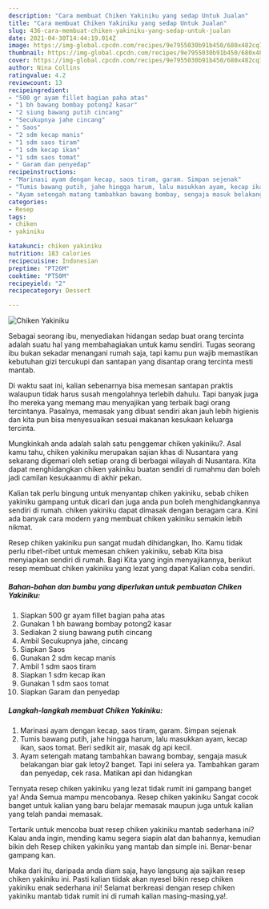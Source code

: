 ```yaml
---
description: "Cara membuat Chiken Yakiniku yang sedap Untuk Jualan"
title: "Cara membuat Chiken Yakiniku yang sedap Untuk Jualan"
slug: 436-cara-membuat-chiken-yakiniku-yang-sedap-untuk-jualan
date: 2021-04-30T14:44:19.014Z
image: https://img-global.cpcdn.com/recipes/9e7955030b91b450/680x482cq70/chiken-yakiniku-foto-resep-utama.jpg
thumbnail: https://img-global.cpcdn.com/recipes/9e7955030b91b450/680x482cq70/chiken-yakiniku-foto-resep-utama.jpg
cover: https://img-global.cpcdn.com/recipes/9e7955030b91b450/680x482cq70/chiken-yakiniku-foto-resep-utama.jpg
author: Nina Collins
ratingvalue: 4.2
reviewcount: 13
recipeingredient:
- "500 gr ayam fillet bagian paha atas"
- "1 bh bawang bombay potong2 kasar"
- "2 siung bawang putih cincang"
- "Secukupnya jahe cincang"
- " Saos"
- "2 sdm kecap manis"
- "1 sdm saos tiram"
- "1 sdm kecap ikan"
- "1 sdm saos tomat"
- " Garam dan penyedap"
recipeinstructions:
- "Marinasi ayam dengan kecap, saos tiram, garam. Simpan sejenak"
- "Tumis bawang putih, jahe hingga harum, lalu masukkan ayam, kecap ikan, saos tomat. Beri sedikit air, masak dg api kecil."
- "Ayam setengah matang tambahkan bawang bombay, sengaja masuk belakangan biar gak letoy2 banget. Tapi ini selera ya. Tambahkan garam dan penyedap, cek rasa. Matikan api dan hidangkan"
categories:
- Resep
tags:
- chiken
- yakiniku

katakunci: chiken yakiniku 
nutrition: 183 calories
recipecuisine: Indonesian
preptime: "PT26M"
cooktime: "PT50M"
recipeyield: "2"
recipecategory: Dessert

---
```



![Chiken Yakiniku](https://img-global.cpcdn.com/recipes/9e7955030b91b450/680x482cq70/chiken-yakiniku-foto-resep-utama.jpg)

Sebagai seorang ibu, menyediakan hidangan sedap buat orang tercinta adalah suatu hal yang membahagiakan untuk kamu sendiri. Tugas seorang ibu bukan sekadar menangani rumah saja, tapi kamu pun wajib memastikan kebutuhan gizi tercukupi dan santapan yang disantap orang tercinta mesti mantab.

Di waktu  saat ini, kalian sebenarnya bisa memesan santapan praktis walaupun tidak harus susah mengolahnya terlebih dahulu. Tapi banyak juga lho mereka yang memang mau menyajikan yang terbaik bagi orang tercintanya. Pasalnya, memasak yang dibuat sendiri akan jauh lebih higienis dan kita pun bisa menyesuaikan sesuai makanan kesukaan keluarga tercinta. 



Mungkinkah anda adalah salah satu penggemar chiken yakiniku?. Asal kamu tahu, chiken yakiniku merupakan sajian khas di Nusantara yang sekarang digemari oleh setiap orang di berbagai wilayah di Nusantara. Kita dapat menghidangkan chiken yakiniku buatan sendiri di rumahmu dan boleh jadi camilan kesukaanmu di akhir pekan.

Kalian tak perlu bingung untuk menyantap chiken yakiniku, sebab chiken yakiniku gampang untuk dicari dan juga anda pun boleh menghidangkannya sendiri di rumah. chiken yakiniku dapat dimasak dengan beragam cara. Kini ada banyak cara modern yang membuat chiken yakiniku semakin lebih nikmat.

Resep chiken yakiniku pun sangat mudah dihidangkan, lho. Kamu tidak perlu ribet-ribet untuk memesan chiken yakiniku, sebab Kita bisa menyiapkan sendiri di rumah. Bagi Kita yang ingin menyajikannya, berikut resep membuat chiken yakiniku yang lezat yang dapat Kalian coba sendiri.

<!--inarticleads1-->

##### Bahan-bahan dan bumbu yang diperlukan untuk pembuatan Chiken Yakiniku:

1. Siapkan 500 gr ayam fillet bagian paha atas
1. Gunakan 1 bh bawang bombay potong2 kasar
1. Sediakan 2 siung bawang putih cincang
1. Ambil Secukupnya jahe, cincang
1. Siapkan  Saos
1. Gunakan 2 sdm kecap manis
1. Ambil 1 sdm saos tiram
1. Siapkan 1 sdm kecap ikan
1. Gunakan 1 sdm saos tomat
1. Siapkan  Garam dan penyedap




<!--inarticleads2-->

##### Langkah-langkah membuat Chiken Yakiniku:

1. Marinasi ayam dengan kecap, saos tiram, garam. Simpan sejenak
1. Tumis bawang putih, jahe hingga harum, lalu masukkan ayam, kecap ikan, saos tomat. Beri sedikit air, masak dg api kecil.
1. Ayam setengah matang tambahkan bawang bombay, sengaja masuk belakangan biar gak letoy2 banget. Tapi ini selera ya. Tambahkan garam dan penyedap, cek rasa. Matikan api dan hidangkan




Ternyata resep chiken yakiniku yang lezat tidak rumit ini gampang banget ya! Anda Semua mampu mencobanya. Resep chiken yakiniku Sangat cocok banget untuk kalian yang baru belajar memasak maupun juga untuk kalian yang telah pandai memasak.

Tertarik untuk mencoba buat resep chiken yakiniku mantab sederhana ini? Kalau anda ingin, mending kamu segera siapin alat dan bahannya, kemudian bikin deh Resep chiken yakiniku yang mantab dan simple ini. Benar-benar gampang kan. 

Maka dari itu, daripada anda diam saja, hayo langsung aja sajikan resep chiken yakiniku ini. Pasti kalian tiidak akan nyesel bikin resep chiken yakiniku enak sederhana ini! Selamat berkreasi dengan resep chiken yakiniku mantab tidak rumit ini di rumah kalian masing-masing,ya!.

